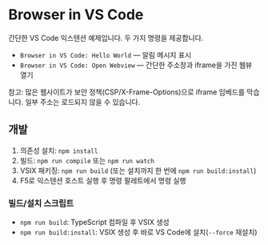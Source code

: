 # Browser in VS Code

간단한 VS Code 익스텐션 예제입니다. 두 가지 명령을 제공합니다.

- `Browser in VS Code: Hello World` — 알림 메시지 표시
- `Browser in VS Code: Open Webview` — 간단한 주소창과 iframe을 가진 웹뷰 열기

참고: 많은 웹사이트가 보안 정책(CSP/X-Frame-Options)으로 iframe 임베드를 막습니다. 일부 주소는 로드되지 않을 수 있습니다.

## 개발

1. 의존성 설치: `npm install`
2. 빌드: `npm run compile` 또는 `npm run watch`
3. VSIX 패키징: `npm run build` (또는 설치까지 한 번에 `npm run build:install`)
4. F5로 익스텐션 호스트 실행 후 명령 팔레트에서 명령 실행

### 빌드/설치 스크립트
- `npm run build`: TypeScript 컴파일 후 VSIX 생성
- `npm run build:install`: VSIX 생성 후 바로 VS Code에 설치(`--force` 재설치)
